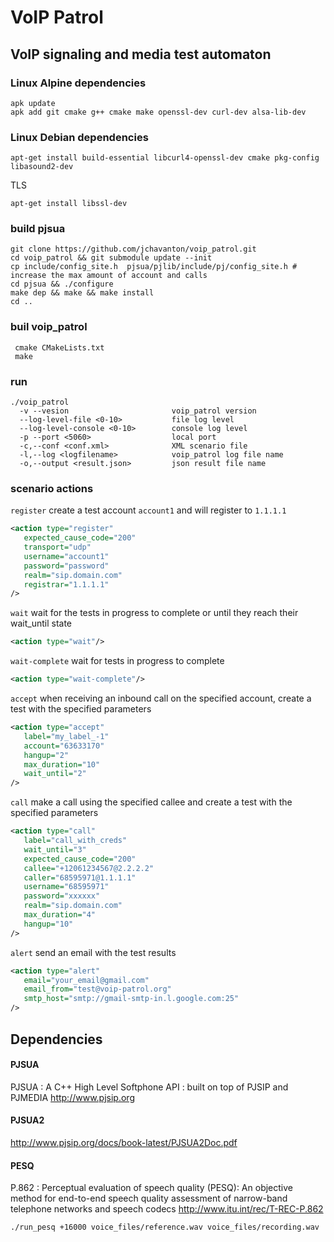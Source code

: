 # VoIP Patrol

## VoIP signaling and media test automaton

### Linux Alpine dependencies
```
apk update
apk add git cmake g++ cmake make openssl-dev curl-dev alsa-lib-dev
```
### Linux Debian dependencies
```
apt-get install build-essential libcurl4-openssl-dev cmake pkg-config libasound2-dev
```
TLS
```
apt-get install libssl-dev
```
### build pjsua
```
git clone https://github.com/jchavanton/voip_patrol.git
cd voip_patrol && git submodule update --init
cp include/config_site.h  pjsua/pjlib/include/pj/config_site.h # increase the max amount of account and calls
cd pjsua && ./configure
make dep && make && make install
cd ..
```
### buil voip_patrol
```
 cmake CMakeLists.txt 
 make
```

### run
```
./voip_patrol
  -v --vesion                       voip_patrol version
  --log-level-file <0-10>           file log level
  --log-level-console <0-10>        console log level
  -p --port <5060>                  local port
  -c,--conf <conf.xml>              XML scenario file
  -l,--log <logfilename>            voip_patrol log file name
  -o,--output <result.json>         json result file name
```

### scenario actions
`register` create a test account `account1` and will register to `1.1.1.1`
```xml
<action type="register"
   expected_cause_code="200"
   transport="udp"
   username="account1"
   password="password"
   realm="sip.domain.com"
   registrar="1.1.1.1"
/>
```
`wait` wait for the tests in progress to complete or until they reach their wait_until state
```xml
<action type="wait"/>
```

`wait-complete` wait for tests in progress to complete
```xml
<action type="wait-complete"/>
```

`accept` when receiving an inbound call on the specified account, create a test with the specified parameters
```xml
<action type="accept"
   label="my_label_-1"
   account="63633170"
   hangup="2"
   max_duration="10"
   wait_until="2"
/>
```
`call` make a call using the specified callee and create a test with the specified parameters
```xml
<action type="call"
   label="call_with_creds"
   wait_until="3"
   expected_cause_code="200"
   callee="+12061234567@2.2.2.2"
   caller="68595971@1.1.1.1"
   username="68595971"
   password="xxxxxx"
   realm="sip.domain.com"
   max_duration="4"
   hangup="10"
/>
```

`alert` send an email with the test results
```xml
<action type="alert"
   email="your_email@gmail.com"
   email_from="test@voip-patrol.org"
   smtp_host="smtp://gmail-smtp-in.l.google.com:25"
/>
```

## Dependencies 

#### PJSUA
PJSUA : A C++ High Level Softphone API : built on top of PJSIP and PJMEDIA
http://www.pjsip.org

#### PJSUA2
http://www.pjsip.org/docs/book-latest/PJSUA2Doc.pdf

#### PESQ
P.862 : Perceptual evaluation of speech quality (PESQ): An objective method for end-to-end speech quality assessment of narrow-band telephone networks and speech codecs
http://www.itu.int/rec/T-REC-P.862
```
./run_pesq +16000 voice_files/reference.wav voice_files/recording.wav
```
